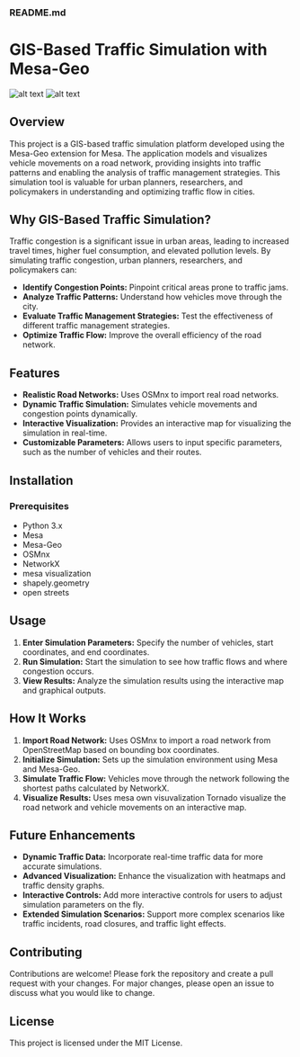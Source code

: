### README.md

# GIS-Based Traffic Simulation with Mesa-Geo

![alt text](Road_traffic_congestion-1.gif) ![alt text](<Screenshot 2024-07-07 at 12.40.38 AM.png>)

## Overview

This project is a GIS-based traffic simulation platform developed using the Mesa-Geo extension for Mesa. The application models and visualizes vehicle movements on a road network, providing insights into traffic patterns and enabling the analysis of traffic management strategies. This simulation tool is valuable for urban planners, researchers, and policymakers in understanding and optimizing traffic flow in cities.




## Why GIS-Based Traffic Simulation?

Traffic congestion is a significant issue in urban areas, leading to increased travel times, higher fuel consumption, and elevated pollution levels. By simulating traffic congestion, urban planners, researchers, and policymakers can:

- **Identify Congestion Points:** Pinpoint critical areas prone to traffic jams.
- **Analyze Traffic Patterns:** Understand how vehicles move through the city.
- **Evaluate Traffic Management Strategies:** Test the effectiveness of different traffic management strategies.
- **Optimize Traffic Flow:** Improve the overall efficiency of the road network.

## Features

- **Realistic Road Networks:** Uses OSMnx to import real road networks.
- **Dynamic Traffic Simulation:** Simulates vehicle movements and congestion points dynamically.
- **Interactive Visualization:** Provides an interactive map for visualizing the simulation in real-time.
- **Customizable Parameters:** Allows users to input specific parameters, such as the number of vehicles and their routes.

## Installation

### Prerequisites

- Python 3.x
- Mesa
- Mesa-Geo
- OSMnx
- NetworkX
- mesa visualization
- shapely.geometry
- open streets


## Usage

1. **Enter Simulation Parameters:** Specify the number of vehicles, start coordinates, and end coordinates.
2. **Run Simulation:** Start the simulation to see how traffic flows and where congestion occurs.
3. **View Results:** Analyze the simulation results using the interactive map and graphical outputs.

## How It Works

1. **Import Road Network:** Uses OSMnx to import a road network from OpenStreetMap based on bounding box coordinates.
2. **Initialize Simulation:** Sets up the simulation environment using Mesa and Mesa-Geo.
3. **Simulate Traffic Flow:** Vehicles move through the network following the shortest paths calculated by NetworkX.
4. **Visualize Results:** Uses mesa own visuvalization Tornado visualize the road network and vehicle movements on an interactive map.



## Future Enhancements

- **Dynamic Traffic Data:** Incorporate real-time traffic data for more accurate simulations.
- **Advanced Visualization:** Enhance the visualization with heatmaps and traffic density graphs.
- **Interactive Controls:** Add more interactive controls for users to adjust simulation parameters on the fly.
- **Extended Simulation Scenarios:** Support more complex scenarios like traffic incidents, road closures, and traffic light effects.

## Contributing

Contributions are welcome! Please fork the repository and create a pull request with your changes. For major changes, please open an issue to discuss what you would like to change.

## License

This project is licensed under the MIT License.